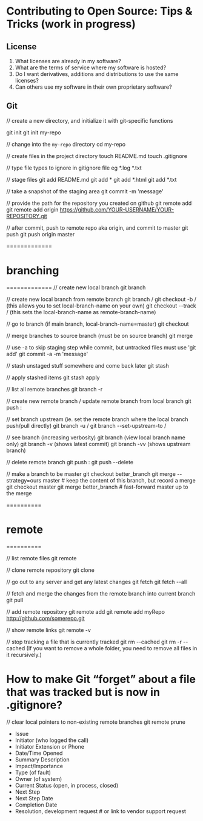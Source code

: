 # Contributing to Open Source: Tips & Tricks (work in progress)

## License
1. What licenses are already in my software?
2. What are the terms of service where my software is hosted?
3. Do I want derivatives, additions and distributions to use the same licenses?
4. Can others use my software in their own proprietary software?

## Git
// create a new directory, and initialize it with git-specific functions

git init <repository-name>
git init my-repo

// change into the `my-repo` directory
cd my-repo

// create files in the project directory
touch README.md
touch .gitignore 

// type file types to ignore in gitignore file eg
*.log
*.txt

// stage files
git add README.md
git add *
git add *.html
git add *.txt 

// take a snapshot of the staging area
git commit -m 'message'

// provide the path for the repository you created on github
git remote add <remote-name> <github-link>
git remote add origin https://github.com/YOUR-USERNAME/YOUR-REPOSITORY.git

// after commit, push to remote repo aka origin, and commit to master
git push <remote-name> <remote-branch-name>
git push origin master

=============
# branching #
=============
// create new local branch
git branch <local-branch-name>

// create new local branch from remote branch
git branch <local-branch-name> <remote-name>/<remote-branch-name>
git checkout -b <local-branch-name> <remote-name>/<remote-branch-name> (this allows you to set local-branch-name on your own)
git checkout --track <remote-name>/<remote-branch-name> (this sets the local-branch-name as remote-branch-name)

// go to branch (if main branch, local-branch-name=master)
git checkout <local-branch-name>

// merge branches to source branch (must be on source branch)
git merge <branch-name>

// use -a to skip staging step while commit, but untracked files must use 'git add'
git commit -a -m 'message'

// stash unstaged stuff somewhere and come back later
git stash

// apply stashed items
git stash apply 

// list all remote branches
git branch -r

// create new remote branch / update remote branch from local branch
git push <remote-name> <local-branch-name>:<remote-branch-name>

// set branch upstream (ie. set the remote branch where the local branch push/pull directly)
git branch -u <remote-name>/<remote-branch-name>
git branch --set-upstream-to <remote-name>/<remote-branch-name>

// see branch (increasing verbosity)
git branch (view local branch name only)
git branch -v (shows latest commit)
git branch -vv (shows upstream branch)

// delete remote branch
git push <remote-name> :<remote-branch-name>
git push <remote-name> --delete <remote-branch-name>

// make a branch to be master 
git checkout better_branch
git merge --strategy=ours master    # keep the content of this branch, but record a merge
git checkout master
git merge better_branch             # fast-forward master up to the merge

==========
# remote #
==========

// list remote files
git remote

// clone remote repository
git clone <clone-url>

// go out to any server and get any latest changes
git fetch <remote-name>
git fetch --all

// fetch and merge the changes from the remote branch into current branch
git pull <remote-name>

// add remote repository
git remote add <remote-name> <github-link>
git remote add myRepo http://github.com/somerepo.git

// show remote links
git remote -v

// stop tracking a file that is currently tracked
git rm --cached <filename>
git rm -r --cached <folder> (If you want to remove a whole folder, you need to remove all files in it recursively.)
# How to make Git “forget” about a file that was tracked but is now in .gitignore?

// clear local pointers to non-existing remote branches
git remote prune <remote-name>

- Issue 
- Initiator (who logged the call)
- Initiator Extension or Phone 
- Date/Time Opened
- Summary Description
- Impact/Importance
- Type (of fault)
- Owner (of system)
- Current Status (open, in process, closed)
- Next Step
- Next Step Date
- Completion Date
- Resolution, development request # or link to vendor support request








